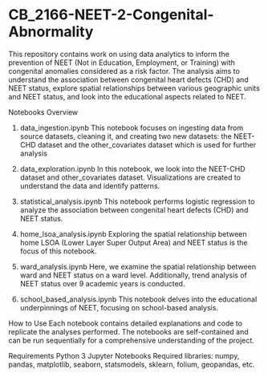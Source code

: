 # CB_2166-NEET-2-Congenital-Abnormality

This repository contains work on using data analytics to inform the prevention of NEET (Not in Education, Employment, or Training) with congenital anomalies considered as a risk factor. The analysis aims to understand the association between congenital heart defects (CHD) and NEET status, explore spatial relationships between various geographic units and NEET status, and look into the educational aspects related to NEET.

Notebooks Overview
1. data_ingestion.ipynb
This notebook focuses on ingesting data from source datasets, cleaning it, and creating two new datasets: the NEET-CHD dataset and the other_covariates dataset which is used for further analysis

2. data_exploration.ipynb
In this notebook, we look into the NEET-CHD dataset and other_covariates dataset. Visualizations are created to understand the data and identify patterns.

3. statistical_analysis.ipynb
This notebook performs logistic regression to analyze the association between congenital heart defects (CHD) and NEET status.

4. home_lsoa_analysis.ipynb
Exploring the spatial relationship between home LSOA (Lower Layer Super Output Area) and NEET status is the focus of this notebook.

5. ward_analysis.ipynb
Here, we examine the spatial relationship between ward and NEET status on a ward level. Additionally, trend analysis of NEET status over 9 academic years is conducted.

6. school_based_analysis.ipynb
This notebook delves into the educational underpinnings of NEET, focusing on school-based analysis.

How to Use
Each notebook contains detailed explanations and code to replicate the analyses performed. The notebooks are self-contained and can be run sequentially for a comprehensive understanding of the project.

Requirements
Python 3
Jupyter Notebooks
Required libraries: numpy, pandas, matplotlib, seaborn, statsmodels, sklearn, folium, geopandas, etc.
